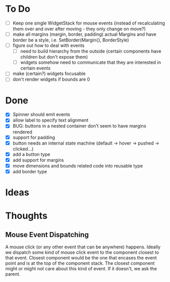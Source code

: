 # To Do

- [ ] Keep one single WidgetStack for mouse events (instead of recalculating them over and over after moving - they only change on move?)
- [ ] make all margins (margin, border, padding) actual Margins and have border be a style, i.e. SetBorder(Margin{}, BorderStyle)
- [ ] figure out how to deal with events
  - [ ] need to build hierarchy from the outside (certain components have children but don't expose them)
  - [ ] widgets somehow need to communicate that they are interested in certain events
- [ ] make (certain?) widgets focusable
- [ ] don't render widgets if bounds are 0

# Done

- [x] Spinner should emit events
- [x] allow label to specify text alignment
- [x] BUG: buttons in a nested container don't seem to have margins rendered
- [x] support for padding
- [x] button needs an internal state machine (default -> hover -> pushed -> clicked...)
- [x] add a button type
- [x] add support for margins
- [x] move dimensions and bounds related code into reusable type
- [x] add border type

# Ideas

# Thoughts

## Mouse Event Dispatching

A mouse click (or any other event that can be anywhere) happens.
Ideally we dispatch some kind of mouse click event to the component closest to that event.
Closest component would be the one that encases the event point and is at the top of the component stack.
The closest component might or might not care about this kind of event. If it doesn't, we ask the parent.

